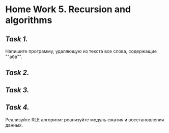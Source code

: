 # **Home Work 5. Recursion and algorithms**
## *Task 1.*
 Напишите программу, удаляющую из текста все слова, содержащие ""абв"".
## *Task 2.*

## *Task 3.*

## *Task 4.*
Реализуйте RLE алгоритм: реализуйте модуль сжатия и восстановления данных.
